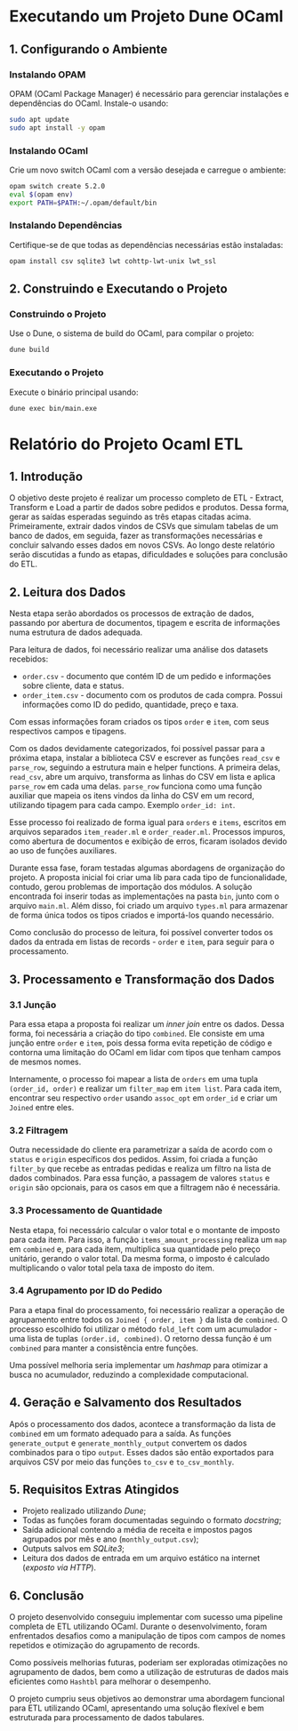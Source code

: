 # Executando um Projeto Dune OCaml

## 1. Configurando o Ambiente

### Instalando OPAM

OPAM (OCaml Package Manager) é necessário para gerenciar instalações e dependências do OCaml. Instale-o usando:

```sh
sudo apt update
sudo apt install -y opam
```

### Instalando OCaml

Crie um novo switch OCaml com a versão desejada e carregue o ambiente:

```sh
opam switch create 5.2.0
eval $(opam env)
export PATH=$PATH:~/.opam/default/bin
```

### Instalando Dependências

Certifique-se de que todas as dependências necessárias estão instaladas:

```sh
opam install csv sqlite3 lwt cohttp-lwt-unix lwt_ssl
```

## 2. Construindo e Executando o Projeto

### Construindo o Projeto

Use o Dune, o sistema de build do OCaml, para compilar o projeto:

```sh
dune build
```

### Executando o Projeto

Execute o binário principal usando:

```sh
dune exec bin/main.exe
```

# Relatório do Projeto Ocaml ETL

## 1. Introdução

O objetivo deste projeto é realizar um processo completo de ETL - Extract, Transform e Load a partir de dados sobre pedidos e produtos. Dessa forma, gerar as saídas esperadas seguindo as três etapas citadas acima. Primeiramente, extrair dados vindos de CSVs que simulam tabelas de um banco de dados, em seguida, fazer as transformações necessárias e concluir salvando esses dados em novos CSVs.
Ao longo deste relatório serão discutidas a fundo as etapas, dificuldades e soluções para conclusão do ETL.

## 2. Leitura dos Dados

Nesta etapa serão abordados os processos de extração de dados, passando por abertura de documentos, tipagem e escrita de informações numa estrutura de dados adequada.

Para leitura de dados, foi necessário realizar uma análise dos datasets recebidos:

- `order.csv` - documento que contém ID de um pedido e informações sobre cliente, data e status.
- `order_item.csv` - documento com os produtos de cada compra. Possui informações como ID do pedido, quantidade, preço e taxa.

Com essas informações foram criados os tipos `order` e `item`, com seus respectivos campos e tipagens.

Com os dados devidamente categorizados, foi possível passar para a próxima etapa, instalar a biblioteca CSV e escrever as funções `read_csv` e `parse_row`, seguindo a estrutura main e helper functions. A primeira delas, `read_csv`, abre um arquivo, transforma as linhas do CSV em lista e aplica `parse_row` em cada uma delas. `parse_row` funciona como uma função auxiliar que mapeia os itens vindos da linha do CSV em um record, utilizando tipagem para cada campo. Exemplo `order_id: int`.

Esse processo foi realizado de forma igual para `orders` e `items`, escritos em arquivos separados `item_reader.ml` e `order_reader.ml`. Processos impuros, como abertura de documentos e exibição de erros, ficaram isolados devido ao uso de funções auxiliares.

Durante essa fase, foram testadas algumas abordagens de organização do projeto. A proposta inicial foi criar uma lib para cada tipo de funcionalidade, contudo, gerou problemas de importação dos módulos. A solução encontrada foi inserir todas as implementações na pasta `bin`, junto com o arquivo `main.ml`. Além disso, foi criado um arquivo `types.ml` para armazenar de forma única todos os tipos criados e importá-los quando necessário.

Como conclusão do processo de leitura, foi possível converter todos os dados da entrada em listas de records - `order` e `item`, para seguir para o processamento.

## 3. Processamento e Transformação dos Dados

### 3.1 Junção

Para essa etapa a proposta foi realizar um *inner join* entre os dados. Dessa forma, foi necessária a criação do tipo `combined`. Ele consiste em uma junção entre `order` e `item`, pois dessa forma evita repetição de código e contorna uma limitação do OCaml em lidar com tipos que tenham campos de mesmos nomes.

Internamente, o processo foi mapear a lista de `orders` em uma tupla `(order_id, order)` e realizar um `filter_map` em `item list`. Para cada item, encontrar seu respectivo `order` usando `assoc_opt` em `order_id` e criar um `Joined` entre eles.

### 3.2 Filtragem

Outra necessidade do cliente era parametrizar a saída de acordo com o `status` e `origin` específicos dos pedidos. Assim, foi criada a função `filter_by` que recebe as entradas pedidas e realiza um filtro na lista de dados combinados. Para essa função, a passagem de valores `status` e `origin` são opcionais, para os casos em que a filtragem não é necessária.

### 3.3 Processamento de Quantidade

Nesta etapa, foi necessário calcular o valor total e o montante de imposto para cada item. Para isso, a função `items_amount_processing` realiza um `map` em `combined` e, para cada item, multiplica sua quantidade pelo preço unitário, gerando o valor total. Da mesma forma, o imposto é calculado multiplicando o valor total pela taxa de imposto do item.

### 3.4 Agrupamento por ID do Pedido

Para a etapa final do processamento, foi necessário realizar a operação de agrupamento entre todos os `Joined { order, item }` da lista de `combined`. O processo escolhido foi utilizar o método `fold_left` com um acumulador - uma lista de tuplas `(order.id, combined)`. O retorno dessa função é um `combined` para manter a consistência entre funções.

Uma possível melhoria seria implementar um *hashmap* para otimizar a busca no acumulador, reduzindo a complexidade computacional.

## 4. Geração e Salvamento dos Resultados

Após o processamento dos dados, acontece a transformação da lista de `combined` em um formato adequado para a saída. As funções `generate_output` e `generate_monthly_output` convertem os dados combinados para o tipo `output`. Esses dados são então exportados para arquivos CSV por meio das funções `to_csv` e `to_csv_monthly`.

## 5. Requisitos Extras Atingidos

- Projeto realizado utilizando *Dune*;
- Todas as funções foram documentadas seguindo o formato *docstring*;
- Saída adicional contendo a média de receita e impostos pagos agrupados por mês e ano (`monthly_output.csv`);
- Outputs salvos em *SQLite3*;
- Leitura dos dados de entrada em um arquivo estático na internet (*exposto via HTTP*).

## 6. Conclusão

O projeto desenvolvido conseguiu implementar com sucesso uma pipeline completa de ETL utilizando OCaml. Durante o desenvolvimento, foram enfrentados desafios como a manipulação de tipos com campos de nomes repetidos e otimização do agrupamento de records. 

Como possíveis melhorias futuras, poderiam ser exploradas otimizações no agrupamento de dados, bem como a utilização de estruturas de dados mais eficientes como `Hashtbl` para melhorar o desempenho.

O projeto cumpriu seus objetivos ao demonstrar uma abordagem funcional para ETL utilizando OCaml, apresentando uma solução flexível e bem estruturada para processamento de dados tabulares.
